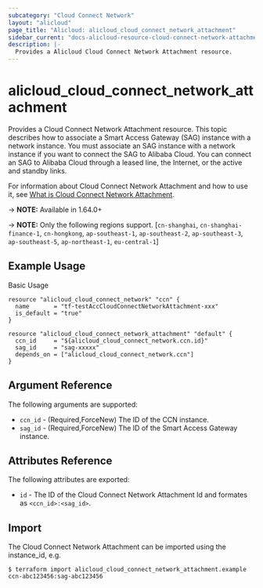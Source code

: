 ```yaml
---
subcategory: "Cloud Connect Network"
layout: "alicloud"
page_title: "Alicloud: alicloud_cloud_connect_network_attachment"
sidebar_current: "docs-alicloud-resource-cloud-connect-network-attachment"
description: |-
  Provides a Alicloud Cloud Connect Network Attachment resource.
---
```


# alicloud\_cloud_connect_network\_attachment

Provides a Cloud Connect Network Attachment resource. This topic describes how to associate a Smart Access Gateway (SAG) instance with a network instance. You must associate an SAG instance with a network instance if you want to connect the SAG to Alibaba Cloud. You can connect an SAG to Alibaba Cloud through a leased line, the Internet, or the active and standby links.

For information about Cloud Connect Network Attachment and how to use it, see [What is Cloud Connect Network Attachment](https://www.alibabacloud.com/help/doc-detail/124230.htm).

-> **NOTE:** Available in 1.64.0+

-> **NOTE:** Only the following regions support. [`cn-shanghai`, `cn-shanghai-finance-1`, `cn-hongkong`, `ap-southeast-1`, `ap-southeast-2`, `ap-southeast-3`, `ap-southeast-5`, `ap-northeast-1`, `eu-central-1`]

## Example Usage

Basic Usage

```
resource "alicloud_cloud_connect_network" "ccn" {
  name       = "tf-testAccCloudConnectNetworkAttachment-xxx"
  is_default = "true"
}

resource "alicloud_cloud_connect_network_attachment" "default" {
  ccn_id     = "${alicloud_cloud_connect_network.ccn.id}"
  sag_id     = "sag-xxxxx"
  depends_on = ["alicloud_cloud_connect_network.ccn"]
}
```
## Argument Reference

The following arguments are supported:

* `ccn_id` - (Required,ForceNew) The ID of the CCN instance.
* `sag_id` - (Required,ForceNew) The ID of the Smart Access Gateway instance.

## Attributes Reference

The following attributes are exported:

* `id` - The ID of the Cloud Connect Network Attachment Id and formates as `<ccn_id>:<sag_id>`.

## Import

The Cloud Connect Network Attachment can be imported using the instance_id, e.g.

```
$ terraform import alicloud_cloud_connect_network_attachment.example ccn-abc123456:sag-abc123456
```